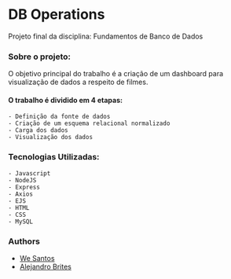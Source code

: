 
# DB Operations

Projeto final da disciplina: Fundamentos de Banco de Dados




### Sobre o projeto:

O objetivo principal do trabalho é a criação de um
dashboard para visualização de dados a respeito de
filmes.

#### O trabalho é dividido em 4 etapas:
    - Definição da fonte de dados
    - Criação de um esquema relacional normalizado
    - Carga dos dados
    - Visualização dos dados



### Tecnologias Utilizadas:

    - Javascript
    - NodeJS
    - Express
    - Axios
    - EJS
    - HTML
    - CSS
    - MySQL

### Authors

- [We Santos](https://github.com/wal-wizard)
- [Alejandro Brites](https://github.com/AlejandroBrites)
